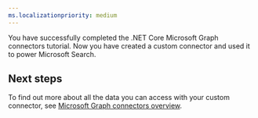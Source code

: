 ```yaml
---
ms.localizationpriority: medium
---
```


<!-- markdownlint-disable MD002 MD025 MD041 -->

You have successfully completed the .NET Core Microsoft Graph connectors tutorial. Now you have created a custom connector and used it to power Microsoft Search.

## Next steps
To find out more about all the data you can access with your custom connector, see [Microsoft Graph connectors overview](connecting-external-content-connectors-overview.md).